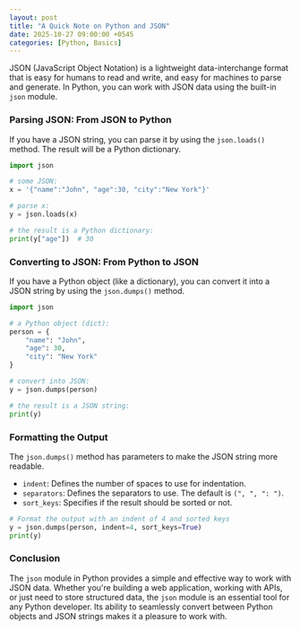 ```yaml
---
layout: post
title: "A Quick Note on Python and JSON"
date: 2025-10-27 09:00:00 +0545
categories: [Python, Basics]
---
```


JSON (JavaScript Object Notation) is a lightweight data-interchange format that is easy for humans to read and write, and easy for machines to parse and generate. In Python, you can work with JSON data using the built-in `json` module.

### Parsing JSON: From JSON to Python

If you have a JSON string, you can parse it by using the `json.loads()` method. The result will be a Python dictionary.

```python
import json

# some JSON:
x = '{"name":"John", "age":30, "city":"New York"}'

# parse x:
y = json.loads(x)

# the result is a Python dictionary:
print(y["age"])  # 30
```

### Converting to JSON: From Python to JSON

If you have a Python object (like a dictionary), you can convert it into a JSON string by using the `json.dumps()` method.

```python
import json

# a Python object (dict):
person = {
    "name": "John",
    "age": 30,
    "city": "New York"
}

# convert into JSON:
y = json.dumps(person)

# the result is a JSON string:
print(y)
```

### Formatting the Output

The `json.dumps()` method has parameters to make the JSON string more readable.

- `indent`: Defines the number of spaces to use for indentation.
- `separators`: Defines the separators to use. The default is `(", ", ": ")`.
- `sort_keys`: Specifies if the result should be sorted or not.

```python
# Format the output with an indent of 4 and sorted keys
y = json.dumps(person, indent=4, sort_keys=True)
print(y)
```

### Conclusion

The `json` module in Python provides a simple and effective way to work with JSON data. Whether you're building a web application, working with APIs, or just need to store structured data, the `json` module is an essential tool for any Python developer. Its ability to seamlessly convert between Python objects and JSON strings makes it a pleasure to work with.
